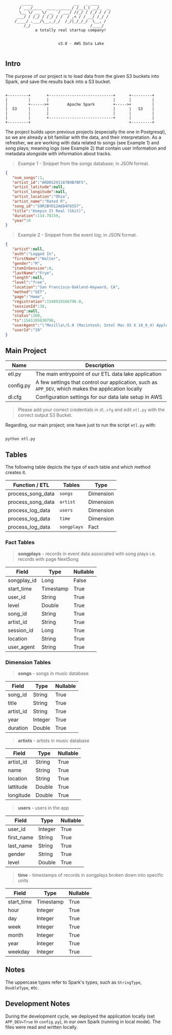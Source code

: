 ```
       _____                  __   _ ____     
      / ___/____  ____ ______/ /__(_) __/_  __
      \__ \/ __ \/ __ `/ ___/ //_/ / /_/ / / /
     ___/ / /_/ / /_/ / /  / ,< / / __/ /_/ /
    /____/ .___/\__,_/_/  /_/|_/_/_/  \__, /  
        /_/                          /____/   
             a totally real startup company!
             
                       
                       v3.0 - AWS Data Lake
                       
```

## Intro

The purpose of our project is to load data from the given S3 buckets into Spark, and save the results back into a S3 bucket.


```
                         
+---------+       +----------------------------+      +---------+
|         |       |                            |      |         |
|         +------>+        Apache Spark        +----->+         |
|  S3     |       |                            |      |   S3    |
|         |       |                            |      |         |
|         |       +----------------------------+      |         |
+---------+                                           +---------+

```


The project builds upon previous projects (especially the one in Postgresql), so we are already a bit familiar with
the data, and their interpretation. As a refresher, we are working with data related to songs (see Example 1) and song plays;
meaning logs (see Example 2) that contain user information and metadata alongside with information about tracks.

> Exampe 1 - Snippet from the songs database; in JSON format.

```json
{
   "num_songs":1,
   "artist_id":"ARD0S291187B9B7BF5",
   "artist_latitude":null,
   "artist_longitude":null,
   "artist_location":"Ohio",
   "artist_name":"Rated R",
   "song_id":"SOMJBYD12A6D4F8557",
   "title":"Keepin It Real (Skit)",
   "duration":114.78159,
   "year":0
}
```


> Example 2 - Snippet from the event log; in JSON format.

```json
{
   "artist":null,
   "auth":"Logged In",
   "firstName":"Walter",
   "gender":"M",
   "itemInSession":0,
   "lastName":"Frye",
   "length":null,
   "level":"free",
   "location":"San Francisco-Oakland-Hayward, CA",
   "method":"GET",
   "page":"Home",
   "registration":1540919166796.0,
   "sessionId":38,
   "song":null,
   "status":200,
   "ts":1541105830796,
   "userAgent":"\"Mozilla\/5.0 (Macintosh; Intel Mac OS X 10_9_4) AppleWebKit\/537.36 (KHTML, like Gecko) Chrome\/36.0.1985.143 Safari\/537.36\"",
   "userId":"39"
}
```

## Main Project

| Name       | Description                                                                                         |
|------------|-----------------------------------------------------------------------------------------------------|
| etl.py     | The main entrypoint of our ETL data lake application                                                |
| config.py  | A few settings that control our application, such as `APP_DEV`, which makes the application locally |
| dl.cfg     | Configuration settings for our data late setup in AWS                                               |


> Please add your correct credentials in `dl.cfg` and edit `etl.py` with the correct output S3 Bucket.


Regarding, our main project; one have just to run the script `etl.py` with:

```bash

python etl.py

```

## Tables

The following table depicts the type of each table and which method creates it. 

| Function / ETL    | Tables      | Type      |
|-------------------|-------------|-----------|
| process_song_data | `songs`     | Dimension |
| process_song_data | `artist`    | Dimension |
| process_log_data  | `users`     | Dimension |
| process_log_data  | `time`      | Dimension |
| process_log_data  | `songplays` | Fact      |


### Fact Tables

> **songplays** - records in event data associated with song plays i.e. records with page NextSong

| Field       | Type      | Nullable |
|-------------|-----------|----------|
| songplay_id | Long      | False    |
| start_time  | Timestamp | True     |
| user_id     | String    | True     |
| level       | Double    | True     |
| song_id     | String    | True     |
| artist_id   | String    | True     |
| session_id  | Long      | True     |
| location    | String    | True     |
| user_agent  | String    | True     |

### Dimension Tables

> **songs** - songs in music database

| Field     | Type    | Nullable |
|-----------|---------|----------|
| song_id   | String  | True     |
| title     | String  | True     |
| artist_id | String  | True     |
| year      | Integer | True     |
| duration  | Double  | True     |

> **artists** - artists in music database

| Field     | Type    | Nullable |
|-----------|---------|----------|
| artist_id | String  | True     |
| name      | String  | True     |
| location  | String  | True     |
| lattitude | Double  | True     |
| longitude | Double  | True     |

> **users** - users in the app

| Field      | Type    | Nullable |
|------------|---------|----------|
| user_id    | Integer | True     |
| first_name | String  | True     |
| last_name  | String  | True     |
| gender     | String  | True     |
| level      | Double  | True     |

> **time** - timestamps of records in songplays broken down into specific units

| Field       | Type      | Nullable |
|-------------|-----------|----------|
| start_time  | Timestamp | True     |
| hour        | Integer   | True     | 
| day         | Integer   | True     |
| week        | Integer   | True     |
| month       | Integer   | True     |
| year        | Integer   | True     |
| weekday     | Integer   | True     |


Notes
-----

The uppercase types refer to Spark's types, such as `StringType`, `DoubleType`, etc.

## Development Notes

During the development cycle, we deployed the application locally (set `APP_DEV=True` in `config.py`), in our own Spark (running in local mode).
The files were read and written locally.
